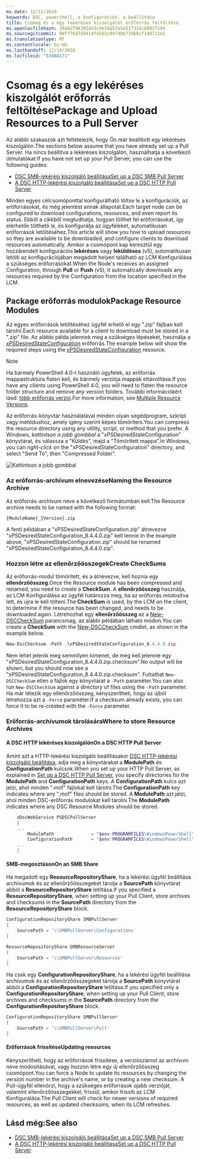 ```yaml
---
ms.date: 12/12/2018
keywords: DSC, powershell, a konfigurációt, a beállítása
title: Csomag és a egy lekéréses kiszolgálót erőforrás feltöltése
ms.openlocfilehash: 29a62f96393a53c9e7da57a5e51732dcb0937194
ms.sourcegitcommit: 00ff76d7d9414fe585c04740b739b9cf14d711e1
ms.translationtype: MT
ms.contentlocale: hu-HU
ms.lasthandoff: 12/14/2018
ms.locfileid: "53404171"
---
```

# <a name="package-and-upload-resources-to-a-pull-server"></a><span data-ttu-id="76e72-103">Csomag és a egy lekéréses kiszolgálót erőforrás feltöltése</span><span class="sxs-lookup"><span data-stu-id="76e72-103">Package and Upload Resources to a Pull Server</span></span>

<span data-ttu-id="76e72-104">Az alábbi szakaszok azt feltételezik, hogy Ön már beállított egy lekéréses kiszolgálón.</span><span class="sxs-lookup"><span data-stu-id="76e72-104">The sections below assume that you have already set up a Pull Server.</span></span> <span data-ttu-id="76e72-105">Ha nincs beállítva a lekéréses kiszolgálón, használhatja a következő útmutatókat:</span><span class="sxs-lookup"><span data-stu-id="76e72-105">If you have not set up your Pull Server, you can use the following guides:</span></span>

- [<span data-ttu-id="76e72-106">DSC SMB-lekérési kiszolgáló beállítása</span><span class="sxs-lookup"><span data-stu-id="76e72-106">Set up a DSC SMB Pull Server</span></span>](pullServerSmb.md)
- [<span data-ttu-id="76e72-107">A DSC HTTP-lekérési kiszolgáló beállítása</span><span class="sxs-lookup"><span data-stu-id="76e72-107">Set up a DSC HTTP Pull Server</span></span>](pullServer.md)

<span data-ttu-id="76e72-108">Minden egyes célcsomóponttal konfigurálható töltse le a konfigurációk, az erőforrásokat, és még jelentést annak állapotát.</span><span class="sxs-lookup"><span data-stu-id="76e72-108">Each target node can be configured to download configurations, resources, and even report its status.</span></span> <span data-ttu-id="76e72-109">Ebből a cikkből megtudhatja, hogyan tölthet fel erőforrásokat, így elérhetők tölthető le, és konfigurálja az ügyfeleket, automatikusan erőforrások letöltéséhez.</span><span class="sxs-lookup"><span data-stu-id="76e72-109">This article will show you how to upload resources so they are available to be downloaded, and configure clients to download resources automatically.</span></span> <span data-ttu-id="76e72-110">Amikor a csomópont kap keresztül egy hozzárendelt konfigurációs **lekéréses** vagy **leküldéses** (v5), automatikusan letölti az konfigurációjában megadott helyen található az LCM Konfigurálása a szükséges erőforrásokat.</span><span class="sxs-lookup"><span data-stu-id="76e72-110">When the Node's receives an assigned Configuration, through **Pull** or **Push** (v5), it automatically downloads any resources required by the Configuration from the location specified in the LCM.</span></span>

## <a name="package-resource-modules"></a><span data-ttu-id="76e72-111">Package erőforrás modulok</span><span class="sxs-lookup"><span data-stu-id="76e72-111">Package Resource Modules</span></span>

<span data-ttu-id="76e72-112">Az egyes erőforrások letöltéséhez ügyfél érhető el egy ".zip" fájlban kell tárolni.</span><span class="sxs-lookup"><span data-stu-id="76e72-112">Each resource available for a client to download must be stored in a ".zip" file.</span></span> <span data-ttu-id="76e72-113">Az alábbi példa jelennek meg a szükséges lépéseket, használja a [xPSDesiredStateConfiguration](https://www.powershellgallery.com/packages/xPSDesiredStateConfiguration/8.4.0.0) erőforrás.</span><span class="sxs-lookup"><span data-stu-id="76e72-113">The example below will show the required steps using the [xPSDesiredStateConfiguration](https://www.powershellgallery.com/packages/xPSDesiredStateConfiguration/8.4.0.0) resource.</span></span>

> [!NOTE]
> <span data-ttu-id="76e72-114">Ha bármely PowerShell 4.0-t használó ügyfelek, az erőforrás mappastruktúra flaten kell, és bármely verziója mappák eltávolítása.</span><span class="sxs-lookup"><span data-stu-id="76e72-114">If you have any clients using PowerShell 4.0, you will need to flaten the resource folder structure and remove any version folders.</span></span> <span data-ttu-id="76e72-115">További információkért lásd: [több erőforrás verzió](../configurations/import-dscresource.md#multiple-resource-versions).</span><span class="sxs-lookup"><span data-stu-id="76e72-115">For more information, see [Multiple Resource Versions](../configurations/import-dscresource.md#multiple-resource-versions).</span></span>

<span data-ttu-id="76e72-116">Az erőforrás-könyvtár használatával minden olyan segédprogram, szkript vagy metódushoz, amely igény szerint képes tömöríteni.</span><span class="sxs-lookup"><span data-stu-id="76e72-116">You can compress the resource directory using any utility, script, or method that you prefer.</span></span> <span data-ttu-id="76e72-117">A Windows, *kattintson a jobb gombbal* a "xPSDesiredStateConfiguration" könyvtárat, és válassza a "Küldés", majd a "Tömörített mappa".</span><span class="sxs-lookup"><span data-stu-id="76e72-117">In Windows, you can *right-click* on the "xPSDesiredStateConfiguration" directory, and select "Send To", then "Compressed Folder".</span></span>

![Kattintson a jobb gombbal](../media/right-click.gif)

### <a name="naming-the-resource-archive"></a><span data-ttu-id="76e72-119">Az erőforrás-archívum elnevezése</span><span class="sxs-lookup"><span data-stu-id="76e72-119">Naming the Resource Archive</span></span>

<span data-ttu-id="76e72-120">Az erőforrás-archívum neve a következő formátumban kell:</span><span class="sxs-lookup"><span data-stu-id="76e72-120">The Resource archive needs to be named with the following format:</span></span>

```
{ModuleName}_{Version}.zip
```

<span data-ttu-id="76e72-121">A fenti példában a "xPSDesiredStateConfiguration.zip" átnevezve "xPSDesiredStateConfiguration_8.4.4.0.zip" kell lennie.</span><span class="sxs-lookup"><span data-stu-id="76e72-121">In the example above, "xPSDesiredStateConfiguration.zip" should be renamed "xPSDesiredStateConfiguration_8.4.4.0.zip".</span></span>

### <a name="create-checksums"></a><span data-ttu-id="76e72-122">Hozzon létre az ellenőrzőösszegek</span><span class="sxs-lookup"><span data-stu-id="76e72-122">Create CheckSums</span></span>

<span data-ttu-id="76e72-123">Az erőforrás-modul tömörített, és a átnevezve, kell hoznia egy **ellenőrzőösszeg**.</span><span class="sxs-lookup"><span data-stu-id="76e72-123">Once the Resource module has been compressed and renamed, you need to create a **CheckSum**.</span></span>  <span data-ttu-id="76e72-124">A **ellenőrzőösszeg** használja, az LCM Konfigurálása az ügyfél határozza meg, ha az erőforrás módosítva lett, és újra le kell tölteni.</span><span class="sxs-lookup"><span data-stu-id="76e72-124">The **CheckSum** is used, by the LCM on the client, to determine if the resource has been changed, and needs to be downloaded again.</span></span> <span data-ttu-id="76e72-125">Létrehozhat egy **ellenőrzőösszeg** az a [New-DSCCheckSum](/powershell/module/PSDesiredStateConfiguration/New-DSCCheckSum) parancsmag, az alábbi példában látható módon.</span><span class="sxs-lookup"><span data-stu-id="76e72-125">You can create a **CheckSum** with the [New-DSCCheckSum](/powershell/module/PSDesiredStateConfiguration/New-DSCCheckSum) cmdlet, as shown in the example below.</span></span>

```powershell
New-DscChecksum -Path .\xPSDesiredStateConfiguration_8.4.4.0.zip
```

<span data-ttu-id="76e72-126">Nem lehet jelenik meg semmilyen kimenet, de meg kell jelennie egy "xPSDesiredStateConfiguration_8.4.4.0.zip.checksum".</span><span class="sxs-lookup"><span data-stu-id="76e72-126">No output will be shown, but you should now see a "xPSDesiredStateConfiguration_8.4.4.0.zip.checksum".</span></span> <span data-ttu-id="76e72-127">Futtathat `New-DSCCheckSum` ellen a fájlok egy könyvtárat a `-Path` paraméter.</span><span class="sxs-lookup"><span data-stu-id="76e72-127">You can also run `New-DSCCheckSum` against a directory of files using the `-Path` parameter.</span></span> <span data-ttu-id="76e72-128">Ha már létezik egy ellenőrzőösszeg, kényszerítheti, hogy az újból létrehozza azt a `-Force` paraméter.</span><span class="sxs-lookup"><span data-stu-id="76e72-128">If a checksum already exists, you can force it to be re-created with the `-Force` parameter.</span></span>

### <a name="where-to-store-resource-archives"></a><span data-ttu-id="76e72-129">Erőforrás-archívumok tárolására</span><span class="sxs-lookup"><span data-stu-id="76e72-129">Where to store Resource Archives</span></span>

#### <a name="on-a-dsc-http-pull-server"></a><span data-ttu-id="76e72-130">A DSC HTTP lekéréses kiszolgálón</span><span class="sxs-lookup"><span data-stu-id="76e72-130">On a DSC HTTP Pull Server</span></span>

<span data-ttu-id="76e72-131">Amint azt a HTTP-lekérési kiszolgáló beállításakor [DSC HTTP-lekérési kiszolgáló beállítása](pullServer.md), adja meg a könyvtárakat a **ModulePath** és **ConfigurationPath** kulcsok.</span><span class="sxs-lookup"><span data-stu-id="76e72-131">When you set up your HTTP Pull Server, as explained in [Set up a DSC HTTP Pull Server](pullServer.md), you specify directories for the **ModulePath** and **ConfigurationPath** keys.</span></span> <span data-ttu-id="76e72-132">A **ConfigurationPath** kulcs azt jelzi, ahol minden ".mof" fájlokat kell tárolni.</span><span class="sxs-lookup"><span data-stu-id="76e72-132">The **ConfigurationPath** key indicates where any ".mof" files should be stored.</span></span> <span data-ttu-id="76e72-133">A **ModulePath** azt jelzi, ahol minden DSC-erőforrás modulokat kell tárolni.</span><span class="sxs-lookup"><span data-stu-id="76e72-133">The **ModulePath** indicates where any DSC Resource Modules should be stored.</span></span>

```powershell
    xDscWebService PSDSCPullServer
    {
    ...
        ModulePath              = "$env:PROGRAMFILES\WindowsPowerShell\DscService\Modules"
        ConfigurationPath       = "$env:PROGRAMFILES\WindowsPowerShell\DscService\Configuration"
    ...
    }

```

#### <a name="on-an-smb-share"></a><span data-ttu-id="76e72-134">SMB-megosztáson</span><span class="sxs-lookup"><span data-stu-id="76e72-134">On an SMB Share</span></span>

<span data-ttu-id="76e72-135">Ha megadott egy **ResourceRepositoryShare**, ha a lekérési ügyfél beállítása archívumok és az ellenőrzőösszegeket tárolja a **SourcePath** könyvtárat abból a **ResourceRepositoryShare** letiltása.</span><span class="sxs-lookup"><span data-stu-id="76e72-135">If you specified a **ResourceRepositoryShare**, when setting up your Pull Client, store archives and checksums in the **SourcePath** directory from the **ResourceRepositoryShare** block.</span></span>

```powershell
ConfigurationRepositoryShare SMBPullServer
{
    SourcePath = '\\SMBPullServer\Configurations'
}

ResourceRepositoryShare SMBResourceServer
{
    SourcePath = '\\SMBPullServer\Resources'
}
```

<span data-ttu-id="76e72-136">Ha csak egy **ConfigurationRepositoryShare**, ha a lekérési ügyfél beállítása archívumok és az ellenőrzőösszegeket tárolja a **SourcePath** könyvtárat abból a  **ConfigurationRepositoryShare** letiltása.</span><span class="sxs-lookup"><span data-stu-id="76e72-136">If you specified only a **ConfigurationRepositoryShare**, when setting up your Pull Client, store archives and checksums in the **SourcePath** directory from the **ConfigurationRepositoryShare** block.</span></span>

```powershell
ConfigurationRepositoryShare SMBPullServer
{
    SourcePath = '\\SMBPullServer\Pull'
}
```

#### <a name="updating-resources"></a><span data-ttu-id="76e72-137">Erőforrások frissítése</span><span class="sxs-lookup"><span data-stu-id="76e72-137">Updating resources</span></span>

<span data-ttu-id="76e72-138">Kényszerítheti, hogy az erőforrások frissítése, a verziószámot az archívum neve módosításával, vagy hozzon létre egy új ellenőrzőösszeg csomópont.</span><span class="sxs-lookup"><span data-stu-id="76e72-138">You can force a Node to update its resources by changing the version number in the archive's name, or by creating a new checksum.</span></span> <span data-ttu-id="76e72-139">A Pull-ügyfél ellenőrzi, hogy a szükséges erőforrások újabb verzióját, valamint ellenőrzőösszegekkel, frissül, amikor frissíti az LCM Konfigurálása.</span><span class="sxs-lookup"><span data-stu-id="76e72-139">The Pull Client will check for newer versions of required resources, as well as updated checksums, when its LCM refreshes.</span></span>

## <a name="see-also"></a><span data-ttu-id="76e72-140">Lásd még:</span><span class="sxs-lookup"><span data-stu-id="76e72-140">See also</span></span>

- [<span data-ttu-id="76e72-141">DSC SMB-lekérési kiszolgáló beállítása</span><span class="sxs-lookup"><span data-stu-id="76e72-141">Set up a DSC SMB Pull Server</span></span>](pullServerSmb.md)
- [<span data-ttu-id="76e72-142">A DSC HTTP-lekérési kiszolgáló beállítása</span><span class="sxs-lookup"><span data-stu-id="76e72-142">Set up a DSC HTTP Pull Server</span></span>](pullServer.md)
